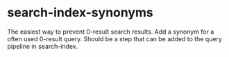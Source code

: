 # search-index-synonyms
The easiest way to prevent 0-result search results. Add a synonym for a often used 0-result query. Should be a step that can be added to the query pipeline in search-index.
